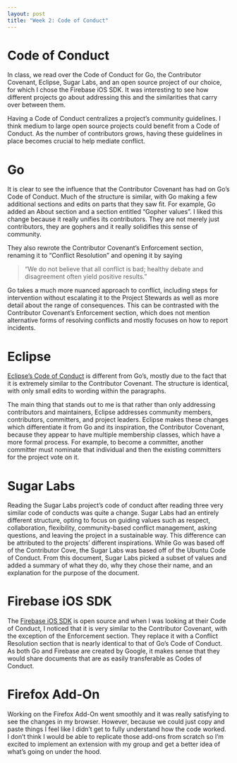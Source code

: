 ```yaml
---
layout: post
title: "Week 2: Code of Conduct"
---
```


# Code of Conduct
In class, we read over the Code of Conduct for Go, the Contributor Covenant, Eclipse, Sugar Labs, and an open source project of our choice, for which I chose the Firebase iOS SDK. It was interesting to see how different projects go about addressing this and the similarities that carry over between them.

Having a Code of Conduct centralizes a project’s community guidelines. I think medium to large open source projects could benefit from a Code of Conduct. As the number of contributors grows, having these guidelines in place becomes crucial to help mediate conflict. 

# Go
It is clear to see the influence that the Contributor Covenant has had on Go’s Code of Conduct. Much of the structure is similar, with Go making a few additional sections and edits on parts that they saw fit. For example, Go added an About section and a section entitled “Gopher values”. I liked this change because it really unifies its contributors. They are not merely just contributors, they are gophers and it really solidifies this sense of  community. 

They also rewrote the Contributor Covenant’s Enforcement section, renaming it to “Conflict Resolution” and opening it by saying 
> “We do not believe that all conflict is bad; healthy debate and disagreement often yield positive results.” 

Go takes a much more nuanced approach to conflict, including steps for intervention without escalating it to the Project Stewards as well as more detail about the range of consequences. This can be contrasted with the Contributor Covenant’s Enforcement section, which does not mention alternative forms of resolving conflicts and mostly focuses on how to report incidents.

# Eclipse
[Eclipse’s Code of Conduct](https://www.eclipse.org/org/documents/Community_Code_of_Conduct.php) is different from Go’s, mostly due to the fact that it is extremely similar to the Contributor Covenant. The structure is identical, with only small edits to wording within the paragraphs. 

The main thing that stands out to me is that rather than only addressing contributors and maintainers, Eclipse addresses community members, contributors, committers, and project leaders. Eclipse makes these changes which differentiate it from Go and its inspiration, the Contributor Covenant, because they appear to have multiple membership classes, which have a more formal process. For example, to become a committer, another committer must nominate that individual and then the existing committers for the project vote on it. 


# Sugar Labs
Reading the Sugar Labs project’s code of conduct after reading three very similar code of conducts was quite a change. Sugar Labs had an entirely different structure, opting to focus on guiding values such as respect, collaboration, flexibility, community-based conflict management, asking questions, and leaving the project in a sustainable way. This difference can be attributed to the projects’ different inspirations. While Go was based off of the Contributor Cove, the Sugar Labs was based off of the Ubuntu Code of Conduct. From this document, Sugar Labs picked a subset of values and added a summary of what they do, why they chose their name, and an explanation for the purpose of the document.

# Firebase iOS SDK
The [Firebase iOS SDK](https://github.com/firebase/firebase-ios-sdk/blob/master/CODE_OF_CONDUCT.md) is open source and when I was looking at their Code of Conduct, I noticed that it is very similar to the Contributor Covenant, with the exception of the Enforcement section. They replace it with a Conflict Resolution section that is nearly identical to that of Go’s Code of Conduct. As both Go and Firebase are created by Google, it makes sense that they would share documents that are as easily transferable as Codes of Conduct.

# Firefox Add-On
Working on the Firefox Add-On went smoothly and it was really satisfying to see the changes in my browser. However, because we could just copy and paste things I feel like I didn’t get to fully understand how the code worked. I don’t think I would be able to replicate those add-ons from scratch so I’m excited to implement an extension with my group and get a better idea of what’s going on under the hood. 
